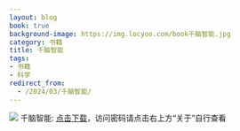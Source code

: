 ```yaml
---
layout: blog
book: true
background-image: https://img.locyoo.com/book千脑智能.jpg
category: 书籍
title: 千脑智能
tags:
- 书籍
- 科学
redirect_from:
  - /2024/03/千脑智能/
---
```

![](https://img.locyoo.com/book千脑智能.jpg)
千脑智能: <a name = "ref1" href="https://url18.ctfile.com/f/50983618-1375541659-770870?p=3619">点击下载</a>，访问密码请点击右上方“关于”自行查看